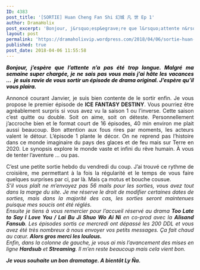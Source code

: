 ```yaml
---
ID: 4383
post_title: '[SORTIE] Huan Cheng Fan Shi 幻城 凡 世 Ep 1'
author: DramaHolix
post_excerpt: 'Bonjour, j&rsquo;esp&egrave;re que l&rsquo;attente n&rsquo;a pas &eacute;t&eacute; trop longue. Malgr&eacute; ma semaine super charg&eacute;e, je ne sais pas vous mais j&rsquo;ai h&acirc;te les vacances &hellip;&nbsp; je suis ravie de vous sortir un &eacute;pisode de drama original. J&rsquo;esp&egrave;re qu&rsquo;il vous plaira.&nbsp; Annonc&eacute; courant Janvier, je suis bien contente de le sortir enfin. Je vous propose le&hellip; <a href="https://dramaholixvip.wordpress.com/2018/04/06/sortie-huan-cheng-fan-shi-%E5%B9%BB%E5%9F%8E-%E5%87%A1-%E4%B8%96-ep-1/">Lire la suite <span>[SORTIE] Huan Cheng Fan Shi &#24187;&#22478; &#20961; &#19990; Ep&nbsp;1</span></a>'
layout: post
permalink: 'https://dramaholixvip.wordpress.com/2018/04/06/sortie-huan-cheng-fan-shi-%E5%B9%BB%E5%9F%8E-%E5%87%A1-%E4%B8%96-ep-1/'
published: true
post_date: 2018-04-06 11:55:58
---
```

<p style="text-align:justify;"><span style="color:#000000;"><em><strong><img data-attachment-id="3588" data-permalink="https://dramaholixvip.wordpress.com/2018/04/06/sortie-huan-cheng-fan-shi-%e5%b9%bb%e5%9f%8e-%e5%87%a1-%e4%b8%96-ep-1/ice-fantasy-destiny-episode-1/" data-orig-file="https://dramaholixvip.files.wordpress.com/2018/03/ice-fantasy-destiny-episode-1.jpg?w=1086" data-orig-size="600,400" data-comments-opened="1" data-image-meta="{&quot;aperture&quot;:&quot;0&quot;,&quot;credit&quot;:&quot;&quot;,&quot;camera&quot;:&quot;&quot;,&quot;caption&quot;:&quot;&quot;,&quot;created_timestamp&quot;:&quot;0&quot;,&quot;copyright&quot;:&quot;&quot;,&quot;focal_length&quot;:&quot;0&quot;,&quot;iso&quot;:&quot;0&quot;,&quot;shutter_speed&quot;:&quot;0&quot;,&quot;title&quot;:&quot;&quot;,&quot;orientation&quot;:&quot;1&quot;}" data-image-title="ICE FANTASY DESTINY EPISODE 1" data-image-description="" data-medium-file="https://dramaholixvip.files.wordpress.com/2018/03/ice-fantasy-destiny-episode-1.jpg?w=1086?w=300" data-large-file="https://dramaholixvip.files.wordpress.com/2018/03/ice-fantasy-destiny-episode-1.jpg?w=1086?w=600" class="aligncenter wp-image-3588 size-full" src="https://united-subs.dearclouds.com/wp-content/uploads/2018/05/f19d8d5da59c69a6f6a2212ccbd9e81d.jpg" alt="" srcset="https://dramaholixvip.files.wordpress.com/2018/03/ice-fantasy-destiny-episode-1.jpg 600w, https://dramaholixvip.files.wordpress.com/2018/03/ice-fantasy-destiny-episode-1.jpg?w=150 150w, https://dramaholixvip.files.wordpress.com/2018/03/ice-fantasy-destiny-episode-1.jpg?w=300 300w" sizes="(max-width: 600px) 100vw, 600px"   />Bonjour, j&rsquo;espère que l&rsquo;attente n&rsquo;a pas été trop longue. Malgré ma semaine super chargée, je ne sais pas vous mais j&rsquo;ai hâte les vacances &#8230;  je suis ravie de vous sortir un épisode de drama original. J&rsquo;espère qu&rsquo;il vous plaira. </strong></em></span></p>
<p style="text-align:justify;">Annoncé courant Janvier, je suis bien contente de le sortir enfin. Je vous propose le premier épisode de <strong>ICE FANTASY DESTINY</strong>. Vous pourriez être agréablement surpris si vous avez vu la saison 1 ou l&rsquo;inverse. Cette saison c&rsquo;est quitte ou double. Soit on aime, soit on déteste. Personnellement j&rsquo;accroche bien et le format court de 16 épisodes, 40 min environ me plait aussi beaucoup. Bon attention aux fous rires par moments, les acteurs valent le détour. L&rsquo;épisode 1 plante le décor. On ne reprend pas l&rsquo;histoire dans ce monde imaginaire du pays des glaces et de feu mais sur Terre en 2020. Le synopsis explore le monde vaste et infini du rêve humain. À vous de tenter l&rsquo;aventure &#8230; ou pas.</p>
<p style="text-align:justify;">C&rsquo;est une petite sortie hebdo du vendredi du coup. J&rsquo;ai trouvé ce rythme de croisière, me permettant à la fois la régularité et le temps de vous faire quelques surprises par ci, par là. Mais ça motus et bouche cousue.<br />
<em>S&rsquo;il vous plaît ne m&rsquo;envoyez pas 56 mails pour les sorties, vous avez tout dans la marge du site. Je me réserve le droit de modifier certaines dates de sorties, mais dans la majorité des cas, les sorties seront maintenues puisque mes soucis ont été réglés.</em><br />
<em>Ensuite je tiens à vous remercier pour l&rsquo;accueil réservé au drama <strong>Too Late to Say I Love You / Lai Bu Ji Shuo Wo Ai Ni</strong> en co-prod avec la <strong>Alisand Fansub</strong>. Les épisodes sortis ce mercredi ont dépassé les 200 DDL et vous avez été très nombreux à nous envoyer vos petits messages. Ça fait chaud au cœur. <strong>Alors gros merci les loulous.</strong></em><br />
<em>Enfin, dans la colonne de gauche, je vous ai mis l&rsquo;avancement des mises en ligne <strong>Hardsub</strong> et <strong>Streaming</strong>. Il m&rsquo;en reste beaucoup mais cela vient bon. </em></p>
<p style="text-align:justify;"><em><strong>Je vous souhaite un bon dramatage. A bientôt Ly Ña.</strong></em></p>
<p style="text-align:justify;">